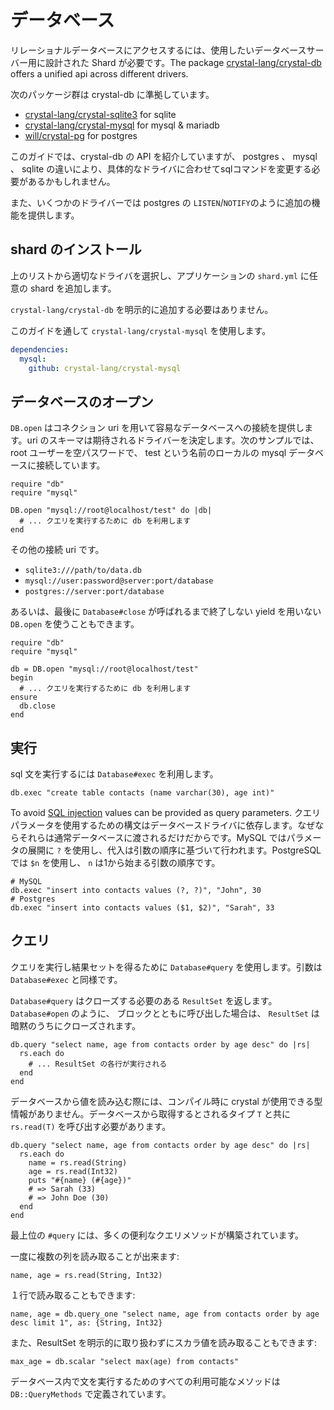 # データベース

リレーショナルデータベースにアクセスするには、使用したいデータベースサーバー用に設計された Shard が必要です。The package [crystal-lang/crystal-db](https://github.com/crystal-lang/crystal-db) offers a unified api across different drivers.

次のパッケージ群は crystal-db に準拠しています。

* [crystal-lang/crystal-sqlite3](https://github.com/crystal-lang/crystal-sqlite3) for sqlite
* [crystal-lang/crystal-mysql](https://github.com/crystal-lang/crystal-mysql) for mysql & mariadb
* [will/crystal-pg](https://github.com/will/crystal-pg) for postgres

このガイドでは、crystal-db の API を紹介していますが、 postgres 、 mysql 、 sqlite の違いにより、具体的なドライバに合わせてsqlコマンドを変更する必要があるかもしれません。

また、いくつかのドライバーでは postgres の `LISTEN`/`NOTIFY`のように追加の機能を提供します。

## shard のインストール

上のリストから適切なドライバを選択し、アプリケーションの `shard.yml` に任意の shard を追加します。

`crystal-lang/crystal-db` を明示的に追加する必要はありません。

このガイドを通して `crystal-lang/crystal-mysql` を使用します。

```yaml
dependencies:
  mysql:
    github: crystal-lang/crystal-mysql
```

## データベースのオープン

`DB.open` はコネクション uri を用いて容易なデータベースへの接続を提供します。uri のスキーマは期待されるドライバーを決定します。次のサンプルでは、root ユーザーを空パスワードで、 test という名前のローカルの mysql データベースに接続しています。

```crystal
require "db"
require "mysql"

DB.open "mysql://root@localhost/test" do |db|
  # ... クエリを実行するために db を利用します
end
```

その他の接続 uri です。

* `sqlite3:///path/to/data.db`
* `mysql://user:password@server:port/database`
* `postgres://server:port/database`

あるいは、最後に `Database#close` が呼ばれるまで終了しない yield を用いない `DB.open` を使うこともできます。

```crystal
require "db"
require "mysql"

db = DB.open "mysql://root@localhost/test"
begin
  # ... クエリを実行するために db を利用します
ensure
  db.close
end
```

## 実行

sql 文を実行するには `Database#exec` を利用します。

```crystal
db.exec "create table contacts (name varchar(30), age int)"
```

To avoid [SQL injection](https://owasp.org/www-community/attacks/SQL_Injection) values can be provided as query parameters.
クエリパラメータを使用するための構文はデータベースドライバに依存します。なぜならそれらは通常データベースに渡されるだけだからです。MySQL ではパラメータの展開に `?` を使用し、代入は引数の順序に基づいて行われます。PostgreSQL では `$n` を使用し、 `n` は1から始まる引数の順序です。

```crystal
# MySQL
db.exec "insert into contacts values (?, ?)", "John", 30
# Postgres
db.exec "insert into contacts values ($1, $2)", "Sarah", 33
```

## クエリ

クエリを実行し結果セットを得るために `Database#query` を使用します。引数は `Database#exec` と同様です。

`Database#query` はクローズする必要のある `ResultSet` を返します。`Database#open` のように、 ブロックとともに呼び出した場合は、 `ResultSet` は暗黙のうちにクローズされます。

```crystal
db.query "select name, age from contacts order by age desc" do |rs|
  rs.each do
    # ... ResultSet の各行が実行される
  end
end
```

データベースから値を読み込む際には、コンパイル時に crystal が使用できる型情報がありません。データベースから取得するとされるタイプ `T` と共に `rs.read(T)` を呼び出す必要があります。

```crystal
db.query "select name, age from contacts order by age desc" do |rs|
  rs.each do
    name = rs.read(String)
    age = rs.read(Int32)
    puts "#{name} (#{age})"
    # => Sarah (33)
    # => John Doe (30)
  end
end
```

最上位の `#query` には、多くの便利なクエリメソッドが構築されています。

一度に複数の列を読み取ることが出来ます:

```crystal
name, age = rs.read(String, Int32)
```

１行で読み取ることもできます:

```crystal
name, age = db.query_one "select name, age from contacts order by age desc limit 1", as: {String, Int32}
```

また、ResultSet を明示的に取り扱わずにスカラ値を読み取ることもできます:

```crystal
max_age = db.scalar "select max(age) from contacts"
```

データベース内で文を実行するためのすべての利用可能なメソッドは `DB::QueryMethods` で定義されています。

